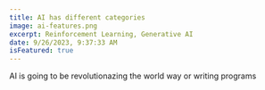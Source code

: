 ```yaml
---
title: AI has different categories 
image: ai-features.png
excerpt: Reinforcement Learning, Generative AI
date: 9/26/2023, 9:37:33 AM
isFeatured: true 
---
```

AI is going to be revolutionazing the world way or writing programs
